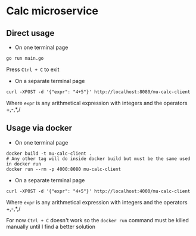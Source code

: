 # Calc microservice

## Direct usage

* On one terminal page
```shell
go run main.go
```
 Press `Ctrl + C` to exit

 * On a separate terminal page
```shell
curl -XPOST -d '{"expr": "4+5"}' http://localhost:8080/mu-calc-client
```
Where `expr` is any arithmetical expression with integers and the operators +,-,*,/

## Usage via docker

* On one terminal page
```shell
docker build -t mu-calc-client . 
# Any other tag will do inside docker build but must be the same used in docker run
docker run --rm -p 4000:8080 mu-calc-client
```
* On a separate terminal page
```shell
curl -XPOST -d '{"expr": "4+5"}' http://localhost:4000/mu-calc-client
```
Where `expr` is any arithmetical expression with integers and the operators +,-,*,/

For now `Ctrl + C` doesn't work so the `docker run` command must be killed manually until I find a better solution
